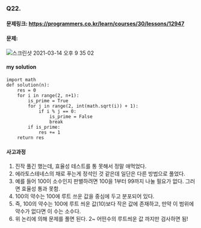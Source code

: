 ### Q22. 
#### 문제링크: https://programmers.co.kr/learn/courses/30/lessons/12947
#### 문제:
![스크린샷 2021-03-14 오후 9 35 02](https://user-images.githubusercontent.com/70195733/111068710-409c8280-850d-11eb-987a-4bfdb0175efb.png)

#### my solution
```
import math
def solution(n):
    res = 0
    for i in range(2, n+1):
        is_prime = True
        for j in range(2, int(math.sqrt(i)) + 1):
            if i % j == 0:
                is_prime = False
                break
        if is_prime:
            res += 1
    return res
```
#### 사고과정
1. 진작 풀긴 했는데, 효율성 테스트를 통 못해서 정말 애먹었다.
2. 에라토스테네스의 채로 푸는게 정석인 것 같은데 일단은 다른 방법으로 풀었다.
3. 예를 들어 100이 소수인지 판별하려면 100을 1부터 99까지 나눌 필요가 없다. 그러면 효율성 통과 못함.
4. 100의 약수는 100에 루트 쓰운 값을 중심에 두고 분포되어 있다.
5. 즉, 100의 약수는 100에 루트 씌운 값(10)보다 작은 값에 존재하고, 만약 이 범위에 약수가 없다면 이 수는 소수다.
6. 위 논리에 의해 문제를 풀면 된다. 2~ 어떤수의 루트씌운 값 까지만 검사하면 됨!